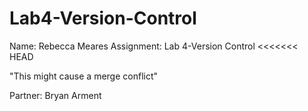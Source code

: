 # Lab4-Version-Control

Name: Rebecca Meares
Assignment: Lab 4-Version Control
<<<<<<< HEAD

"This might cause a merge conflict" 

Partner: Bryan Arment
